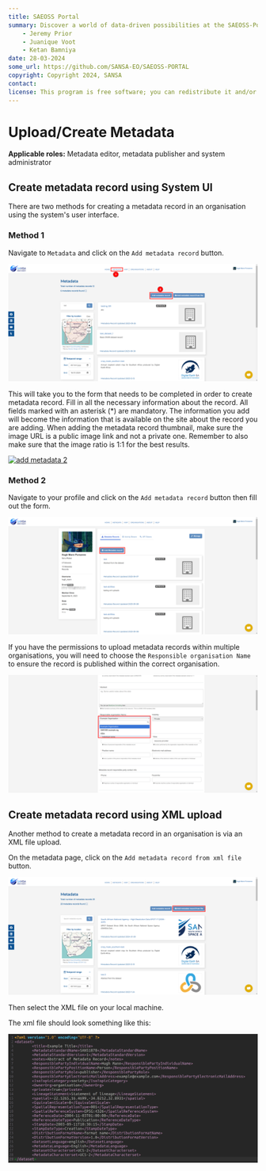 ```yaml
---
title: SAEOSS Portal
summary: Discover a world of data-driven possibilities at the SAEOSS-Portal, where information converges to empower data sharing and decision-making.
    - Jeremy Prior
    - Juanique Voot
    - Ketan Bamniya
date: 28-03-2024
some_url: https://github.com/SANSA-EO/SAEOSS-PORTAL
copyright: Copyright 2024, SANSA
contact:
license: This program is free software; you can redistribute it and/or modify it under the terms of the GNU Affero General Public License as published by the Free Software Foundation; either version 3 of the License, or (at your option) any later version.
---
```


# Upload/Create Metadata

**Applicable roles:** Metadata editor, metadata publisher and system administrator

## Create metadata record using System UI

There are two methods for creating a metadata record in an organisation using the system's user interface.

### Method 1

Navigate to `Metadata` and click on the `Add metadata record` button.

![add metadata 1](img/metadata-system-ui-1.png)

This will take you to the form that needs to be completed in order to create metadata record. Fill in all the necessary information about the record. All fields marked with an asterisk (*) are mandatory. The information you add will become the information that is available on the site about the record you are adding. When adding the metadata record thumbnail, make sure the image URL is a public image link and not a private one. Remember to also make sure that the image ratio is 1:1 for the best results.

[![add metadata 2](img/metadata-system-ui-2.png)](./img/metadata-system-ui-2.png)

### Method 2

Navigate to your profile and click on the `Add metadata record` button then fill out the form.

[![add metadata 3](img/metadata-system-ui-3.png)](./img/metadata-system-ui-3.png)

If you have the permissions to upload metadata records within multiple organisations, you will need to choose the `Responsible organisation Name` to ensure the record is published within the correct organisation.

[![add metadata 4](img/metadata-system-ui-4.png)](./img/metadata-system-ui-4.png)

## Create metadata record using XML upload

Another method to create a metadata record in an organisation is via an XML file upload.

On the metadata page, click on the `Add metadata record from xml file` button.

[![add metadata xml](img/metadata-xml-upload-1.png)](./img/metadata-xml-upload-1.png)

Then select the XML file on your local machine.

The xml file should look something like this:

[![xml file standard](img/metadata-xml-upload-2.png)](./img/metadata-xml-upload-2.png)
